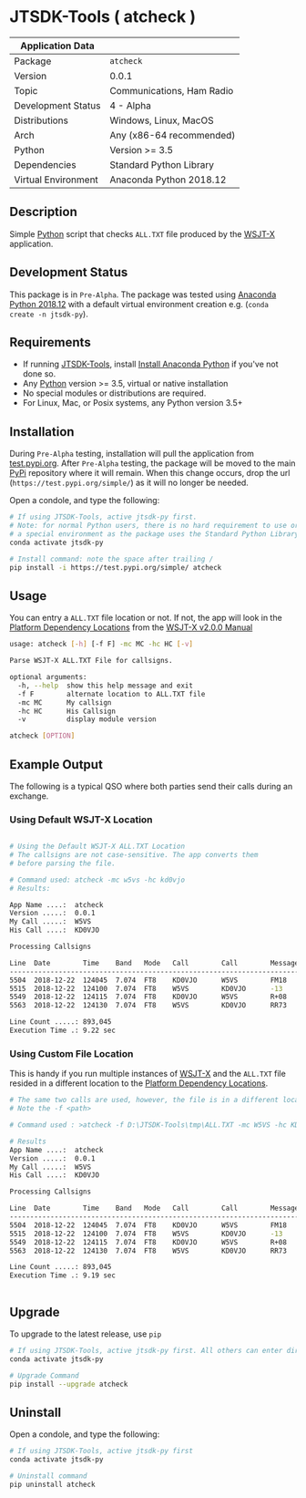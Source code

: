 # JTSDK-Tools ( atcheck )

| Application Data ||
| ---| --- |
| Package             | `atcheck`
| Version             | 0.0.1
| Topic               | Communications, Ham Radio
| Development Status  | 4 - Alpha
| Distributions       | Windows, Linux, MacOS
| Arch                | Any (x86-64 recommended)
| Python              | Version >= 3.5
| Dependencies        | Standard Python Library
| Virtual Environment | Anaconda Python 2018.12

## Description

Simple [Python][] script that checks `ALL.TXT` file produced by the [WSJT-X][]
application.

## Development Status

This package is in `Pre-Alpha`. The package was tested using
[Anaconda Python 2018.12][] with a default virtual environment creation e.g.
(`conda create -n jtsdk-py`).

## Requirements

- If running [JTSDK-Tools][], install [Install Anaconda Python][] if you've not done so.
- Any [Python][] version >= 3.5, virtual or native installation
- No special modules or distributions are required.
- For Linux, Mac, or Posix systems, any Python version 3.5+

## Installation

During `Pre-Alpha` testing, installation will pull the application from
[test.pypi.org][]. After `Pre-Alpha` testing, the package will be moved to the
main [PyPi][] repository where it will remain. When this change occurs, drop
the url (`https://test.pypi.org/simple/`) as it will no longer be needed.

Open a condole, and type the following:

```bash
# If using JTSDK-Tools, active jtsdk-py first.
# Note: for normal Python users, there is no hard requirement to use or create
# a special environment as the package uses the Standard Python Library only.
conda activate jtsdk-py

# Install command: note the space after trailing /
pip install -i https://test.pypi.org/simple/ atcheck

```

## Usage

You can entry a `ALL.TXT` file location or not. If not, the app will look in
the [Platform Dependency Locations][] from the [WSJT-X v2.0.0 Manual][]

```bash
usage: atcheck [-h] [-f F] -mc MC -hc HC [-v]

Parse WSJT-X ALL.TXT File for callsigns.

optional arguments:
  -h, --help  show this help message and exit
  -f F        alternate location to ALL.TXT file
  -mc MC      My callsign
  -hc HC      His Callsign
  -v          display module version

atcheck [OPTION]
```

## Example Output

The following is a typical QSO where both parties send their calls during an
exchange.

### Using Default WSJT-X Location

```bash

# Using the Default WSJT-X ALL.TXT Location
# The callsigns are not case-sensitive. The app converts them
# before parsing the file.

# Command used: atcheck -mc w5vs -hc kd0vjo
# Results:

App Name ....:  atcheck
Version .....:  0.0.1
My Call .....:  W5VS
His Call ....:  KD0VJO

Processing Callsigns

Line  Date        Time    Band   Mode   Call        Call        Message
---------------------------------------------------------------------------
5504  2018-12-22  124045  7.074  FT8    KD0VJO      W5VS        FM18
5515  2018-12-22  124100  7.074  FT8    W5VS        KD0VJO      -13
5549  2018-12-22  124115  7.074  FT8    KD0VJO      W5VS        R+08
5563  2018-12-22  124130  7.074  FT8    W5VS        KD0VJO      RR73

Line Count .....: 893,045
Execution Time .: 9.22 sec
```

### Using Custom File Location

This is handy if you run multiple instances of [WSJT-X][] and the `ALL.TXT` file
resided in a different location to the [Platform Dependency Locations][].

```bash
# The same two calls are used, however, the file is in a different location
# Note the -f <path>

# Command used : >atcheck -f D:\JTSDK-Tools\tmp\ALL.TXT -mc W5VS -hc KD0VJO

# Results
App Name ....:  atcheck
Version .....:  0.0.1
My Call .....:  W5VS
His Call ....:  KD0VJO

Processing Callsigns

Line  Date        Time    Band   Mode   Call        Call        Message
---------------------------------------------------------------------------
5504  2018-12-22  124045  7.074  FT8    KD0VJO      W5VS        FM18
5515  2018-12-22  124100  7.074  FT8    W5VS        KD0VJO      -13
5549  2018-12-22  124115  7.074  FT8    KD0VJO      W5VS        R+08
5563  2018-12-22  124130  7.074  FT8    W5VS        KD0VJO      RR73

Line Count .....: 893,045
Execution Time .: 9.19 sec



```

## Upgrade

To upgrade to the latest release, use `pip`

```bash
# If using JTSDK-Tools, active jtsdk-py first. All others can enter directly.
conda activate jtsdk-py

# Upgrade Command
pip install --upgrade atcheck
```

## Uninstall

Open a condole, and type the following:

```bash
# If using JTSDK-Tools, active jtsdk-py first
conda activate jtsdk-py

# Uninstall command
pip uninstall atcheck

```

[Install Anaconda Python]: https://ki7mt.github.io/jtsdk-tools/windows/Install-Python/
[JTSDK-Tools]: https://ki7mt.github.io/jtsdk-tools/
[test.pypi.org]: https://test.pypi.org/project/atcheck/
[PyPi]: https://pypi.org/
[Anaconda Python 2018.12]: https://ki7mt.github.io/jtsdk-tools/windows/Install-Python/
[Python]: https://www.python.org/
[WSJT-X]: https://physics.princeton.edu/pulsar/k1jt/wsjtx.html
[Platform Dependency Locations]: https://physics.princeton.edu/pulsar/k1jt/wsjtx-doc/wsjtx-main-2.0.0.html#PLATFORM
[WSJT-X v2.0.0 Manual]: https://physics.princeton.edu/pulsar/k1jt/wsjtx-doc/wsjtx-main-2.0.0.html